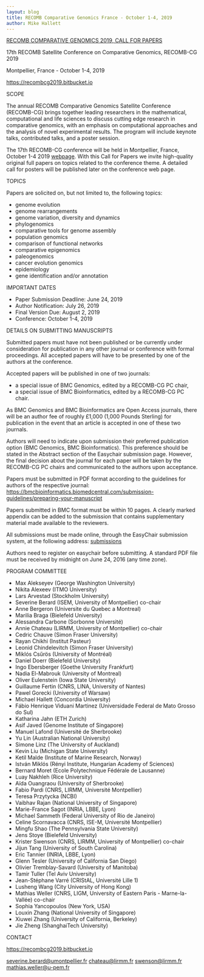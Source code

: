 ```yaml
---
layout: blog
title: RECOMB Comparative Genomics France - October 1-4, 2019 
author: Mike Hallett
---
```


[RECOMB COMPARATIVE GENOMICS 2019, CALL FOR PAPERS](https://recombcg2019.bitbucket.io)

17th RECOMB Satellite Conference on Comparative Genomics, RECOMB-CG 2019

Montpellier, France - October 1-4, 2019

https://recombcg2019.bitbucket.io

SCOPE

The annual RECOMB Comparative Genomics Satellite Conference (RECOMB-CG) brings
together leading researchers in the mathematical, computational and life
sciences to discuss cutting edge research in comparative genomics, with  an
emphasis on computational approaches and the analysis of novel experimental
results. The program will include keynote talks, contributed talks, and a
poster session.

The 17th RECOMB-CG conference will be held in Montpellier, France, October
1-4 2019 [webpage](https://recombcg2019.bitbucket.io). With this Call for Papers we
invite high-quality original full papers on topics related to the conference
theme. A detailed call for posters will be published later on the conference
web page.


TOPICS

Papers are solicited on, but not limited to, the following topics:

<ul>
<li> genome evolution </li>
<li> genome rearrangements</li>
<li> genome variation, diversity and dynamics</li>
<li> phylogenomics</li>
<li> comparative tools for genome assembly</li>
<li> population genomics</li>
<li> comparison of functional networks</li>
<li> comparative epigenomics</li>
<li> paleogenomics</li>
<li> cancer evolution genomics</li>
<li> epidemiology</li>
<li> gene identification and/or annotation</li>
</ul>

IMPORTANT DATES

<ul>
<li> Paper Submission Deadline: June 24, 2019</li>
<li> Author Notification: July 26, 2019</li>
<li> Final Version Due: August 2, 2019</li>
<li> Conference: October 1-4, 2019</li>
</ul>

DETAILS ON SUBMITTING MANUSCRIPTS

Submitted papers must have not been published or be currently under
consideration for publication in any other journal or conference with formal
proceedings. All accepted papers will have to be presented by one of the
authors at the conference.

Accepted papers will be published in one of two journals:
<ul>
<li> a special issue of BMC Genomics, edited by a RECOMB-CG PC chair,</li>
<li> a special issue of BMC Bioinformatics, edited by a RECOMB-CG PC chair.</li>
</ul>

As BMC Genomics and BMC Bioinformatics are Open Access journals, there will be
an author fee of roughly £1,000 (1,000 Pounds Sterling) for publication in the
event that an article is accepted in one of these two journals.

Authors will need to indicate upon submission their preferred publication
option (BMC Genomics, BMC Bioinformatics). This preference should be stated in
the Abstract section of the Easychair submission page.  However, the final
decision about the journal for each paper will be taken by the RECOMB-CG PC
chairs and communicated to the authors upon acceptance. 

Papers must be submitted in PDF format according to the guidelines for authors 
of the respective journal:
https://bmcbioinformatics.biomedcentral.com/submission-guidelines/preparing-your-manuscript

Papers submitted in BMC format must be within 10 pages. A clearly marked
appendix can be added to the submission that contains supplementary material
made available to the reviewers.

All submissions must be made online, through the EasyChair submission system,
at the following address:
[submissions](https://easychair.org/conferences/?conf=recombcg2019)

Authors need to register on easychair before submitting. A standard PDF 
file must be received by midnight on June 24, 2016 (any time zone).



PROGRAM COMMITTEE

<ul>
<li>Max Alekseyev (George Washington University)</li>
<li>Nikita Alexeev (ITMO University)</li>
<li>Lars Arvestad (Stockholm University)</li>
<li>Severine Berard (ISEM, University of Montpellier) co-chair</li>
<li>Anne Bergeron (Universite du Quebec a Montreal)</li>
<li>Marilia Braga (Bielefeld University)</li>
<li>Alessandra Carbone (Sorbonne Université)</li>
<li>Annie Chateau (LIRMM, University of Montpellier) co-chair</li>
<li>Cedric Chauve (Simon Fraser University)</li>
<li>Rayan Chikhi (Institut Pasteur)</li>
<li>Leonid Chindelevitch (Simon Fraser University)</li>
<li>Miklós Csűrös (University of Montréal)</li>
<li>Daniel Doerr (Bielefeld University)</li>
<li>Ingo Ebersberger (Goethe University Frankfurt)</li>
<li>Nadia El-Mabrouk (University of Montreal)</li>
<li>Oliver Eulenstein (Iowa State University)</li>
<li>Guillaume Fertin (CNRS, LINA, University of Nantes)</li>
<li>Pawel Gorecki (University of Warsaw)</li>
<li>Michael Hallett (Concordia University)</li>
<li>Fábio Henrique Viduani Martinez (Universidade Federal de Mato Grosso do Sul)</li>
<li>Katharina Jahn (ETH Zurich) </li>
<li>Asif Javed (Genome Institute of Singapore)</li>
<li>Manuel Lafond (Université de Sherbrooke)</li>
<li>Yu Lin (Australian National University)</li>
<li>Simone Linz (The University of Auckland)</li>
<li>Kevin Liu (Michigan State University)</li>
<li>Ketil Malde (Institute of Marine Research, Norway)</li>
<li>István Miklós (Rényi Institute, Hungarian Academy of Sciences)</li>
<li>Bernard Moret (Ecole Polytechnique Fédérale de Lausanne)</li>
<li>Luay Nakhleh (Rice University)</li>
<li>Aïda Ouangraou (University of Sherbrooke)</li>
<li>Fabio Pardi (CNRS, LIRMM, Université Montpellier)</li>
<li>Teresa Przytycka (NCBI)</li>
<li>Vaibhav Rajan (National University of Singapore)</li>
<li>Marie-France Sagot (INRIA, LBBE, Lyon)</li>
<li>Michael Sammeth (Federal University of Rio de Janeiro)</li>
<li>Celine Scornavacca (CNRS, ISE-M, Université Montpellier)</li>
<li>Mingfu Shao (The Pennsylvania State University)</li>
<li>Jens Stoye (Bielefeld University)</li>
<li>Krister Swenson (CNRS, LIRMM, University of Montpellier) co-chair</li>
<li>Jijun Tang (University of South Carolina)</li>
<li>Eric Tannier (INRIA, LBBE, Lyon)</li>
<li>Glenn Tesler (University of California San Diego)</li>
<li>Olivier Tremblay-Savard (University of Manitoba)</li>
<li>Tamir Tuller (Tel Aviv University)</li>
<li>Jean-Stéphane Varré (CRIStAL, Université Lille 1)</li>
<li>Lusheng Wang (City University of Hong Kong)</li>
<li>Mathias Weller (CNRS, LIGM, University of Eastern Paris - Marne-la-Vallée) co-chair</li>
<li>Sophia Yancopoulos (New York, USA)</li>
<li>Louxin Zhang (National University of Singapore)</li>
<li>Xiuwei Zhang (University of California, Berkeley)</li>
<li>Jie Zheng (ShanghaiTech University)</li>
</ul>

CONTACT

https://recombcg2019.bitbucket.io

severine.berard@umontpellier.fr
chateau@lirmm.fr
swenson@lirmm.fr
mathias.weller@u-pem.fr


